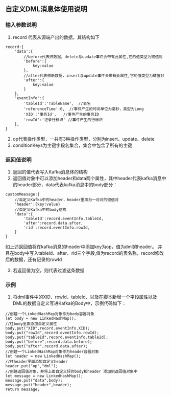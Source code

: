 ## 自定义DML消息体使用说明

### 输入参数说明

1. record 代表从源端产出的数据，其结构如下

```
record:{
    'data':{
    	//before代表旧数据，delete与update事件会带有此属性,它的值类型为键值对
    	'before':{
    		key:value
    	},
    	//after代表修新数据，insert与update事件会带有此属性,它的值类型为键值对
    	'after':{
    		key:value
    	}
    },
    'eventInfo':{
    	'tableId':'TableName',	//表名
    	'referenceTime':0,	//事件产生的时间单位为毫秒，类型为Long
    	'XID':'事务Id',	//事件产生的事务ID
    	'rowId':'记录行标识'	//事件产生的行标识
    },
}
```

2. op代表操作类型，一共有3种操作类型，分别为insert、update、delete
3. conditionKeys为主键字段名集合，集合中包含了所有的主键

### 返回值说明

1. 返回的值代表写入Kafka消息体的结构
2. 返回值对象中可以添加header和data两个属性，其中header代表kafka消息中的header部分，data代表kafka消息中的body部分：

```
customMeesage:{
	//自定义Kafka中的header，header里面为一对对的键值对
	'header':{key:value}
	//自定义Kafka中的body结构
	'data':{
		'tableId':record.eventInfo.tableId,
		'after':record.data.after,
		'rid':record.eventInfo.rowId,
	}
}
```

如上述返回值将在kafka消息的header中添加key为op，值为dml的header。
并且在body中写入tableId、after、rid三个字段,值为record的表名称，record修改后的数据，还有记录的rowId

3. 若返回值为空，则代表过滤这条数据

### 示例

1. 将dml事件中的XID、rowId、tableId、以及在脚本新增一个字段属性以及DML的数据自定义写进Kafka的Body中，示例代码如下：

```
//创建一个LinkedHashMap对象作为body容器对象
let body = new LinkedHashMap();
//往body里面添加自定义属性
body.put("XID",record.eventInfo.XID);
body.put("rowId",record.eventInfo.rowId);
body.put("tableId",record.eventInfo.tableId);
body.put("before",record.data.before);
body.put("after",record.data.after);
//创建一个LinkedHashMap对象作为header容器对象
let header = new LinkedHashMap();
//往header里面添加自定义header
header.put("op","dml");
//创建返回值对象，并将上面自定义好的body和header 添加到返回值对象中
let message = new LinkedHashMap();
message.put("data",body);
message.put("header",header);
return message;
```
